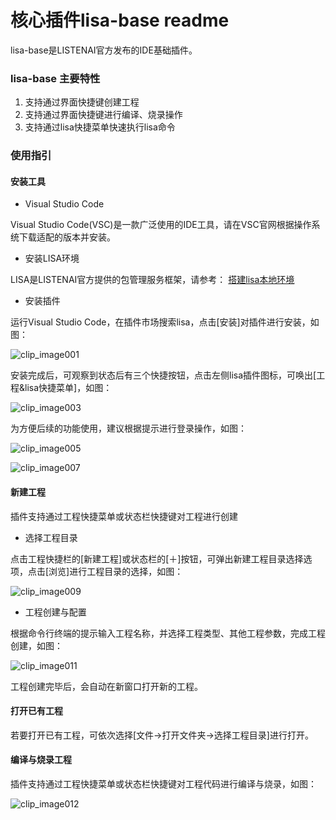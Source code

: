 # 核心插件lisa-base readme





lisa-base是LISTENAI官方发布的IDE基础插件。



### lisa-base 主要特性

1. 支持通过界面快捷键创建工程
2. 支持通过界面快捷键进行编译、烧录操作
3. 支持通过lisa快捷菜单快速执行lisa命令



### 使用指引

#### 安装工具

- Visual Studio Code

Visual Studio Code(VSC)是一款广泛使用的IDE工具，请在VSC官网根据操作系统下载适配的版本并安装。



 - 安装LISA环境

LISA是LISTENAI官方提供的包管理服务框架，请参考： [搭建lisa本地环境](https://docs.listenai.com/tools/LISA_LPM/installation)



 - 安装插件

运行Visual Studio Code，在插件市场搜索lisa，点击[安装]对插件进行安装，如图：



![clip_image001](https://cdn.iflyos.cn/public/studio_assets/images/clip_image001.png)


安装完成后，可观察到状态后有三个快捷按钮，点击左侧lisa插件图标，可唤出[工程&lisa快捷菜单]，如图：

![clip_image003](https://cdn.iflyos.cn/public/studio_assets/images/clip_image003.png)

为方便后续的功能使用，建议根据提示进行登录操作，如图：

![clip_image005](https://cdn.iflyos.cn/public/studio_assets/images/clip_image005.png)

![clip_image007](https://cdn.iflyos.cn/public/studio_assets/images/clip_image007.png)

#### 新建工程
插件支持通过工程快捷菜单或状态栏快捷键对工程进行创建

- 选择工程目录

点击工程快捷栏的[新建工程]或状态栏的[＋]按钮，可弹出新建工程目录选择选项，点击[浏览]进行工程目录的选择，如图：

![clip_image009](https://cdn.iflyos.cn/public/studio_assets/images/clip_image009.png)

- 工程创建与配置

根据命令行终端的提示输入工程名称，并选择工程类型、其他工程参数，完成工程创建，如图：

![clip_image011](https://cdn.iflyos.cn/public/studio_assets/images/clip_image011.png)

工程创建完毕后，会自动在新窗口打开新的工程。



#### 打开已有工程

若要打开已有工程，可依次选择[文件->打开文件夹->选择工程目录]进行打开。




#### 编译与烧录工程
插件支持通过工程快捷菜单或状态栏快捷键对工程代码进行编译与烧录，如图：

![clip_image012](https://cdn.iflyos.cn/public/studio_assets/images/clip_image012.png)